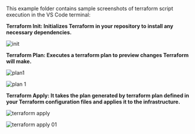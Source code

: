 This example folder contains sample screenshots of terraform script execution in the VS Code terminal:

**Terraform Init: Initializes Terraform in your repository to install any necessary dependencies.**

![init](https://github.com/user-attachments/assets/a6d0c6cf-a022-400d-8d2e-197101c3a12b)



**Terraform Plan: Executes a terraform plan to preview changes Terraform will make.**

![plan1](https://github.com/user-attachments/assets/fffd017a-9b82-49af-b9d9-b3c45e514da2)


![plan 1](https://github.com/user-attachments/assets/b3d401f8-5f47-49ce-8ac8-f14c4ff0864b)



**Terraform Apply: It takes the plan generated by terraform plan defined in your Terraform configuration files and applies it to the infrastructure.**

![terraform apply](https://github.com/user-attachments/assets/4cad950a-885e-46f2-a9f3-6ab03618492a)

![terraform apply 01](https://github.com/user-attachments/assets/59ad0024-a5a9-4335-afa3-a81b728c01cb)
